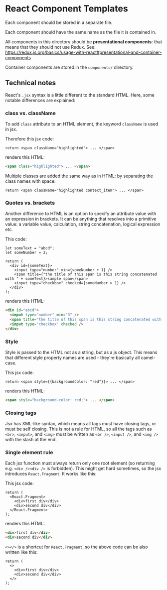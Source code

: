 # React Component Templates

Each component should be stored in a separate file.

Each component should have the same name as the file it is contained in.

All components in this directory should be **presentational components**: that means
that they should not use Redux. See: https://redux.js.org/basics/usage-with-react#presentational-and-container-components

Container components are stored in the `components/` directory.

## Technical notes

React's `.jsx` syntax is a little different to the standard HTML. Here, some notable differences are explained:

### class vs. className

To add `class` attribute to an HTML element, the keyword `className` is used in jsx.

Therefore this jsx code:

```JSX
return <span className="highlighted"> ... </span>
```

renders this HTML:

```HTML
<span class="highlighted"> ... </span>
```

Multiple classes are added the same way as in HTML: by separating the class names with space:

```JSX
return <span className="highlighted context_item"> ... </span>
```

### Quotes vs. brackets

Another difference to HTML is an option to specify an attribute value with an expression in brackets. It can be anything that
resolves into a primitive value: a variable value, calculation, string concatenation, logical expression etc.

This code:

```JSX
let someText = "abcd";
let someNumber = 2;

return (
  <div id={someText}>
    <input type="number" min={someNumber + 1} />
    <span title={"the title of this span is this string concatenated with " + someText}>sample span</span>
    <input type="checkbox" checked={someNumber > 1} />
  </div>
);
```

renders this HTML:

```HTML
<div id="abcd">
  <input type="number" min="3" />
  <span title="the title of this span is this string concatenated with abcd">sample span</span>
  <input type="checkbox" checked />
</div>
```

### Style

Style is passed to the HTML not as a string, but as a js object. This means that different style property names are used -
they're basically all camel-case.

This jsx code:

```JSX
return <span style={{backgroundColor: "red"}}> ... </span>
```

renders this HTML:

```HTML
<span style="background-color: red;"> ... </span>
```

### Closing tags

Jsx has XML-like syntax, which means all tags must have closing tags, or must be self closing. This is not a rule for HTML, so
all the tags such as `<br>`, `<input>`, and `<img>` must be written as `<br />`, `<input />`, and `<img />` with the slash at the end.

### Single element rule

Each jsx function must always return only one root element (so returning e.g. `<div /><div />` is forbidden). This might get hard sometimes, 
so the jsx introduces `React.Fragment`. It works like this:

This jsx code:

```JSX
return (
  <React.Fragment>
    <div>first div</div> 
    <div>second div</div> 
  </React.Fragment>
);
```

renders this HTML:

```HTML
<div>first div</div> 
<div>second div</div> 
```

`<></>` is a shortcut for `React.Fragment`, so the above code can be also written like this:

```JSX
return (
  <>
    <div>first div</div> 
    <div>second div</div> 
  </>
);
```
